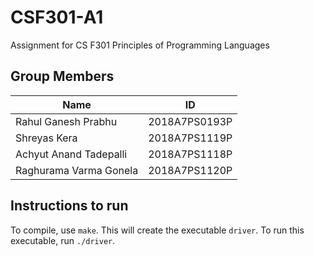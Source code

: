 # CSF301-A1
Assignment for CS F301 Principles of Programming Languages

## Group Members

|Name|ID|
|---|---|
|Rahul Ganesh Prabhu|2018A7PS0193P|
|Shreyas Kera |2018A7PS1119P|
|Achyut Anand Tadepalli|2018A7PS1118P|
|Raghurama Varma Gonela |2018A7PS1120P|

## Instructions to run

To compile, use `make`. This will create the executable `driver`. To run this executable, run `./driver`.
